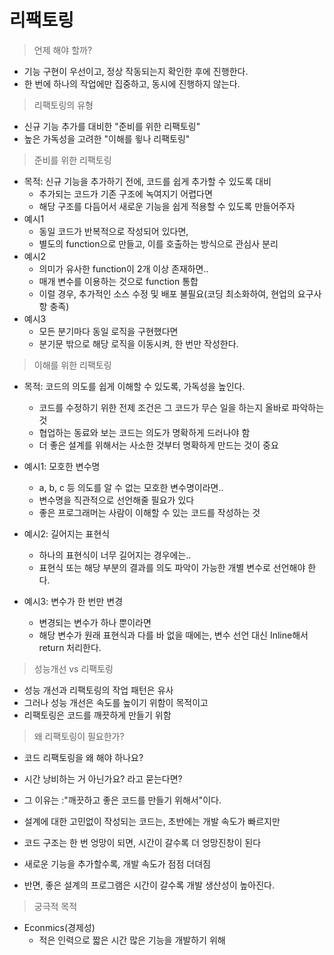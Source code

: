 # 리팩토링

> 언제 해야 할까?

- 기능 구현이 우선이고, 정상 작동되는지 확인한 후에 진행한다.
- 한 번에 하나의 작업에만 집중하고, 동시에 진행하지 않는다.

> 리팩토링의 유형

- 신규 기능 추가를 대비한 "준비를 위한 리팩토링"
- 높은 가독성을 고려한 "이해를 윟나 리팩토링"

> 준비를 위한 리팩토링

- 목적: 신규 기능을 추가하기 전에, 코드를 쉽게 추가할 수 있도록 대비
  - 추가되는 코드가 기존 구조에 녹여지기 어렵다면
  - 해당 구조를 다듬어서 새로운 기능을 쉽게 적용할 수 있도록 만들어주자
- 예시1
  - 동일 코드가 반복적으로 작성되어 있다면,
  - 별도의 function으로 만들고, 이를 호출하는 방식으로 관심사 분리
- 예시2
  - 의미가 유사한 function이 2개 이상 존재하면..
  - 매개 변수를 이용하는 것으로 function 통합
  - 이럴 경우, 추가적인 소스 수정 및 배포 불필요(코딩 최소화하여, 현업의 요구사항 충족)
- 예시3
  - 모든 분기마다 동일 로직을 구현했다면
  - 분기문 밖으로 해당 로직을 이동시켜, 한 번만 작성한다.

> 이해를 위한 리팩토링

- 목적: 코드의 의도를 쉽게 이해할 수 있도록, 가독성을 높인다.

  - 코드를 수정하기 위한 전제 조건은 그 코드가 무슨 일을 하는지 올바로 파악하는 것
  - 협업하는 동료와 보는 코드는 의도가 명확하게 드러나야 함
  - 더 좋은 설계를 위해서는 사소한 것부터 명확하게 만드는 것이 중요

- 예시1: 모호한 변수명
  - a, b, c 등 의도를 알 수 없는 모호한 변수명이라면..
  - 변수명을 직관적으로 선언해줄 필요가 있다
  - 좋은 프로그래머는 사람이 이해할 수 있는 코드를 작성하는 것
- 예시2: 길어지는 표현식
  - 하나의 표현식이 너무 길어지는 경우에는..
  - 표현식 또는 해당 부분의 결과를 의도 파악이 가능한 개별 변수로 선언해야 한다.
- 예시3: 변수가 한 번만 변경
  - 변경되는 변수가 하나 뿐이라면
  - 해당 변수가 원래 표현식과 다를 바 없을 때에는, 변수 선언 대신 Inline해서 return 처리한다.

> 성능개선 vs 리팩토링

- 성능 개선과 리팩토링의 작업 패턴은 유사
- 그러나 성능 개선은 속도를 높이기 위함이 목적이고
- 리팩토링은 코드를 깨끗하게 만들기 위함

> 왜 리팩토링이 필요한가?

- 코드 리팩토링을 왜 해야 하나요?
- 시간 낭비하는 거 아닌가요? 라고 묻는다면?
- 그 이유는 :"깨끗하고 좋은 코드를 만들기 위해서"이다.

- 설계에 대한 고민없이 작성되는 코드는, 초반에는 개발 속도가 빠르지만
- 코드 구조는 한 번 엉망이 되면, 시간이 갈수록 더 엉망진창이 된다
- 새로운 기능을 추가할수록, 개발 속도가 점점 더뎌짐

- 반면, 좋은 설계의 프로그램은 시간이 갈수록 개발 생산성이 높아진다.

> 궁극적 목적

- Econmics(경제성)
  - 적은 인력으로 짧은 시간 많은 기능을 개발하기 위해

